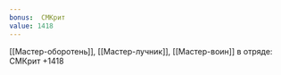 ```yaml
---
bonus:  СМКрит 
value: 1418
---
```

[[Мастер-оборотень]], [[Мастер-лучник]], [[Мастер-воин]] в отряде: СМКрит +1418
